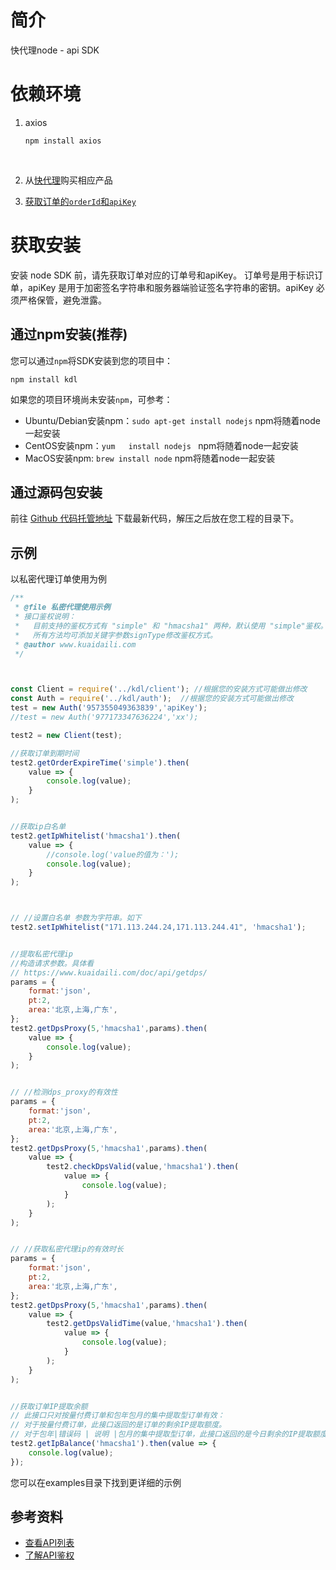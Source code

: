 # 简介
快代理node - api SDK

# 依赖环境
1. axios 

   ```
   npm install axios
   ```

   ​

2. 从[快代理](https://www.kuaidaili.com)购买相应产品

3. [获取订单的`orderId`和`apiKey`](https://www.kuaidaili.com/usercenter/api/settings/)

# 获取安装
安装 node SDK 前，请先获取订单对应的订单号和apiKey。 订单号是用于标识订单，apiKey 是用于加密签名字符串和服务器端验证签名字符串的密钥。apiKey 必须严格保管，避免泄露。

## 通过npm安装(推荐)
您可以通过`npm`将SDK安装到您的项目中：
```
npm install kdl
```

如果您的项目环境尚未安装`npm`，可参考：
* Ubuntu/Debian安装npm：`sudo apt-get install nodejs`   npm将随着node一起安装
* CentOS安装npm：`yum   install nodejs `  npm将随着node一起安装
* MacOS安装npm: `brew install node` npm将随着node一起安装

## 通过源码包安装
前往 [Github 代码托管地址](https://github.com/kuaidaili/node.js-sdk/tree/master/api-sdk) 下载最新代码，解压之后放在您工程的目录下。

## 示例
以私密代理订单使用为例
``` javascript
/**
 * @file 私密代理使用示例
 * 接口鉴权说明：
 *   目前支持的鉴权方式有 "simple" 和 "hmacsha1" 两种，默认使用 "simple"鉴权。
 *   所有方法均可添加关键字参数signType修改鉴权方式。
 * @author www.kuaidaili.com
 */



const Client = require('../kdl/client'); //根据您的安装方式可能做出修改
const Auth = require('../kdl/auth');  //根据您的安装方式可能做出修改
test = new Auth('957355049363839','apiKey');
//test = new Auth('977173347636224','xx');

test2 = new Client(test);

//获取订单到期时间
test2.getOrderExpireTime('simple').then(
    value => {
        console.log(value);
    }
);


//获取ip白名单
test2.getIpWhitelist('hmacsha1').then(
    value => {
        //console.log('value的值为：');
        console.log(value);
    }
);



// //设置白名单 参数为字符串。如下
test2.setIpWhitelist("171.113.244.24,171.113.244.41", 'hmacsha1');


//提取私密代理ip
//构造请求参数。具体看
// https://www.kuaidaili.com/doc/api/getdps/
params = {
    format:'json',
    pt:2,
    area:'北京,上海,广东',
};
test2.getDpsProxy(5,'hmacsha1',params).then(
    value => {
        console.log(value);
    }
);


// //检测dps_proxy的有效性
params = {
    format:'json',
    pt:2,
    area:'北京,上海,广东',
};
test2.getDpsProxy(5,'hmacsha1',params).then(
    value => {
        test2.checkDpsValid(value,'hmacsha1').then(
            value => {
                console.log(value);
            }
        );
    }
);


// //获取私密代理ip的有效时长
params = {
    format:'json',
    pt:2,
    area:'北京,上海,广东',
};
test2.getDpsProxy(5,'hmacsha1',params).then(
    value => {
        test2.getDpsValidTime(value,'hmacsha1').then(
            value => {
                console.log(value);
            }
        );
    }
);


//获取订单IP提取余额
// 此接口只对按量付费订单和包年包月的集中提取型订单有效：
// 对于按量付费订单，此接口返回的是订单的剩余IP提取额度。
// 对于包年|错误码 | 说明 |包月的集中提取型订单，此接口返回的是今日剩余的IP提取额度。
test2.getIpBalance('hmacsha1').then(value => {
    console.log(value);
});

```
您可以在examples目录下找到更详细的示例

## 参考资料

* [查看API列表](https://www.kuaidaili.com/doc/api/)
* [了解API鉴权](https://www.kuaidaili.com/doc/api/auth/)